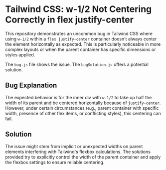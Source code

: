 # Tailwind CSS: w-1/2 Not Centering Correctly in flex justify-center

This repository demonstrates an uncommon bug in Tailwind CSS where using `w-1/2` within a `flex justify-center` container doesn't always center the element horizontally as expected.  This is particularly noticeable in more complex layouts or when the parent container has specific dimensions or styles applied.

The `bug.js` file shows the issue. The `bugSolution.js` offers a potential solution.

## Bug Explanation

The expected behavior is for the inner div with `w-1/2` to take up half the width of its parent and be centered horizontally because of `justify-center`.  However, under certain circumstances (e.g., parent container with specific width, presence of other flex items, or conflicting styles), this centering can fail.

## Solution

The issue might stem from implicit or unexpected widths on parent elements interfering with Tailwind's flexbox calculations. The solutions provided try to explicitly control the width of the parent container and apply the flexbox settings to ensure reliable centering.